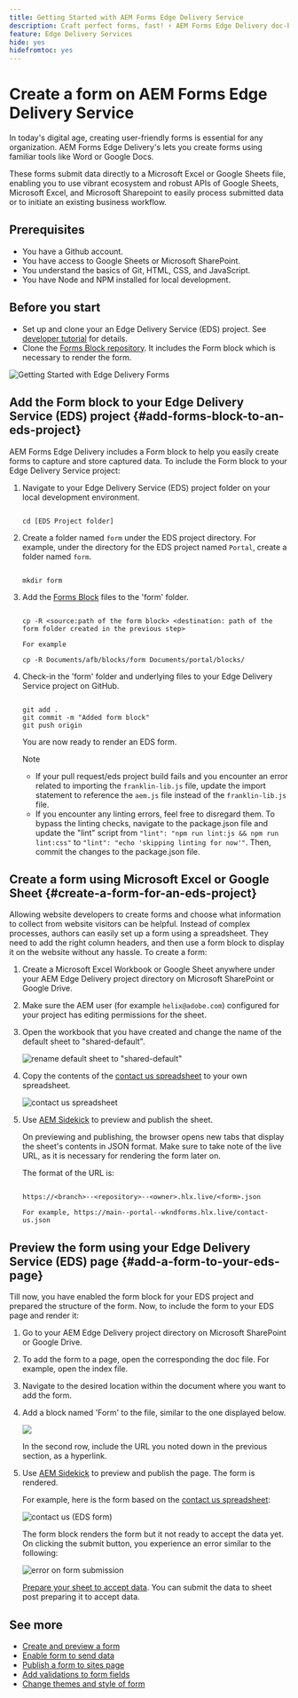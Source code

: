 ```yaml
---
title: Getting Started with AEM Forms Edge Delivery Service
description: Craft perfect forms, fast! ⚡ AEM Forms Edge Delivery doc-based authoring = blazing speed & SEO-friendly forms for happier users & search engines.
feature: Edge Delivery Services
hide: yes
hidefromtoc: yes
---
```


# Create a form on AEM Forms Edge Delivery Service

In today's digital age, creating user-friendly forms is essential for any organization. AEM Forms Edge Delivery's lets you create forms using familiar tools like Word or Google Docs. 

These forms submit data directly to a Microsoft Excel or Google Sheets file, enabling you to use vibrant ecosystem and robust APIs of Google Sheets, Microsoft Excel, and Microsoft Sharepoint to easily process submitted data or to initiate an existing business workflow.

## Prerequisites

* You have a Github account. 
* You have access to Google Sheets or Microsoft SharePoint.
* You understand the basics of Git, HTML, CSS, and JavaScript.
* You have Node and NPM installed for local development.

## Before you start

* Set up and clone your an Edge Delivery Service (EDS) project. See [developer tutorial](https://www.aem.live/developer/tutorial) for details. 
* Clone the [Forms Block repository](https://github.com/adobe/afb). It includes the Form block which is necessary to render the form.

![Getting Started with Edge Delivery Forms](/help/edge/assets/getting-started-with-eds-forms.png)

## Add the Form block to your Edge Delivery Service (EDS) project {#add-forms-block-to-an-eds-project}

AEM Forms Edge Delivery includes a Form block to help you easily create forms to capture and store captured data. To include the Form block to your Edge Delivery Service project:  

1. Navigate to your Edge Delivery Service (EDS) project folder on your local development environment. 


    ```Shell 

    cd [EDS Project folder]

    ```

1. Create a folder named `form` under the EDS project directory. For example, under the directory for the EDS project named `Portal`, create a folder named `form`. 

    ```Shell 

    mkdir form

    ```


1. Add the [Forms Block](https://github.com/adobe/afb/tree/main/blocks/form) files to the 'form' folder. 

    ```shell

    cp -R <source:path of the form block> <destination: path of the form folder created in the previous step>

    For example

    cp -R Documents/afb/blocks/form Documents/portal/blocks/

    ```

1. Check-in the 'form' folder and underlying files to your Edge Delivery Service project on GitHub. 

    ```Shell 

    git add .
    git commit -m "Added form block"
    git push origin

    ```

    You are now ready to render an EDS form. 

    >[!NOTE] 
    >
    > * If your pull request/eds project build fails and you encounter an error related to importing the `franklin-lib.js` file, update the import statement to reference the `aem.js` file instead of the `franklin-lib.js` file.
    > * If you encounter any linting errors, feel free to disregard them. To bypass the linting checks, navigate to the package.json file and update the "lint" script from `"lint": "npm run lint:js && npm run lint:css"` to `"lint": "echo 'skipping linting for now'"`. Then, commit the changes to the package.json file.

## Create a form using Microsoft Excel or Google Sheet {#create-a-form-for-an-eds-project}

Allowing website developers to create forms and choose what information to collect from website visitors can be helpful. Instead of complex processes, authors can easily set up a form using a spreadsheet. They need to add the right column headers, and then use a form block to display it on the website without any hassle. To create a form: 

1. Create a Microsoft Excel Workbook or Google Sheet anywhere under your AEM Edge Delivery project directory on Microsoft SharePoint or Google Drive.

1. Make sure the AEM user (for example `helix@adobe.com`) configured for your project has editing permissions for the sheet.

1. Open the workbook that you have created and change the name of the default sheet to "shared-default". 

    ![rename default sheet to "shared-default"](/help/edge/assets/rename-sheet-to-helix-default.png)

1. Copy the contents of the [contact us spreadsheet](https://docs.google.com/spreadsheets/d/12jvYjo1a3GOV30IqPY6_7YaCQtUmzWpFhoiOHDcjB28/edit?usp=drive_link) to your own spreadsheet. 

    ![contact us spreadsheet](/help/edge/assets/contact-us-form-spreadsheet.png)

1. Use [AEM Sidekick](https://www.aem.live/developer/tutorial#preview-and-publish-your-content) to preview and publish the sheet. 

    On previewing and publishing, the browser opens new tabs that display the sheet's contents in JSON format. Make sure to take note of the live URL, as it is necessary for rendering the form later on.

    The format of the URL is:

    ```shell

    https://<branch>--<repository>--<owner>.hlx.live/<form>.json

    For example, https://main--portal--wkndforms.hlx.live/contact-us.json

    ```

## Preview the form using your Edge Delivery Service (EDS) page {#add-a-form-to-your-eds-page}

Till now, you have enabled the form block for your EDS project and prepared the structure of the form. Now, to include the form to your EDS page and render it:

1. Go to your AEM Edge Delivery project directory on Microsoft SharePoint or Google Drive.

1. To add the form to a page, open the corresponding the doc file. For example, open the index file.

1. Navigate to the desired location within the document where you want to add the form.

1. Add a block named 'Form' to the file, similar to the one displayed below. 

    ![](/help/edge/assets/form-block-in-sites-page-example.png)

    In the second row, include the URL you noted down in the previous section, as a hyperlink. 

1. Use [AEM Sidekick](https://www.aem.live/developer/tutorial#preview-and-publish-your-content) to preview and publish the page. The form is rendered. 

    For example, here is the form based on the [contact us spreadsheet](https://docs.google.com/spreadsheets/d/12jvYjo1a3GOV30IqPY6_7YaCQtUmzWpFhoiOHDcjB28/edit?usp=drive_link): 


    ![contact us (EDS form)](/help/edge/assets/eds-form.png)

    The form block renders the form but it not ready to accept the data yet. On clicking the submit button, you experience an error similar to the following: 

    ![error on form submission](/help/edge/assets/form-error.png)

   [Prepare your sheet to accept data](/help/edge/docs/forms/submit-forms.md). You can submit the data to sheet post preparing it to accept data. 


## See more

* [Create and preview a form](/help/edge/docs/forms/create-forms.md)
* [Enable form to send data](/help/edge/docs/forms/submit-forms.md)
* [Publish a form to sites page](/help/edge/docs/forms/publish-eds-forms.md)
* [Add validations to form fields](/help/edge/docs/forms/validate-forms.md)
* [Change themes and style of form](/help/edge/docs/forms/style-theme-forms.md)
